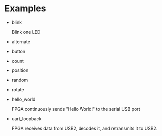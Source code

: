 
# Examples

* blink

	Blink one LED

* alternate
* button
* count
* position
* random
* rotate

* hello\_world

    FPGA continuously sends "Hello World!" to the serial USB port

* uart\_loopback

    FPGA receives data from USB2, decodes it, and retransmits it to USB2.

